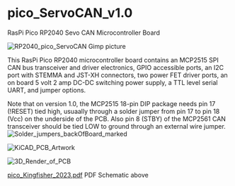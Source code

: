 # pico_ServoCAN_v1.0
RasPi Pico RP2040 Sevo CAN Microcontroller Board

![RP2040_pico_ServoCAN Gimp picture](https://github.com/jebradshaw/pico_ServoCAN_v1.0/assets/5246863/c29b8548-cf97-40f7-bbad-c00d1fd12476)

This RasPi Pico RP2040 microcontroller board contains an MCP2515 SPI CAN bus transceiver and driver electronics, GPIO accessible ports, an I2C port with STEMMA and JST-XH connectors, two power FET driver ports, an on board 5 volt 2 amp DC-DC switching power supply, a TTL level serial UART, and jumper options.

Note that on version 1.0, the MCP2515 18-pin DIP package needs pin 17 (!RESET) tied high, usuaally through a solder jumper from pin 17 to pin 18 (Vcc) on the underside of the PCB.
  Also pin 8 (STBY) of the MCP2561 CAN transceiver should be tied LOW to ground through an external wire jumper.
![Solder_jumpers_backOfBoard_marked](https://github.com/jebradshaw/pico_ServoCAN_v1.0/assets/5246863/0b774c0b-8bcd-45a1-a45e-b61d4d0a5215)

![KiCAD_PCB_Artwork](https://github.com/jebradshaw/pico_ServoCAN_v1.0/assets/5246863/dace43ad-c81a-4756-9326-021f57ee2c05)

![3D_Render_of_PCB](https://github.com/jebradshaw/pico_ServoCAN_v1.0/assets/5246863/a911d34e-cfc2-46b8-be41-5ea7473034b4)

[pico_Kingfisher_2023.pdf](https://github.com/jebradshaw/pico_ServoCAN_v1.0/files/12242137/pico_Kingfisher_2023.pdf)
PDF Schematic above


